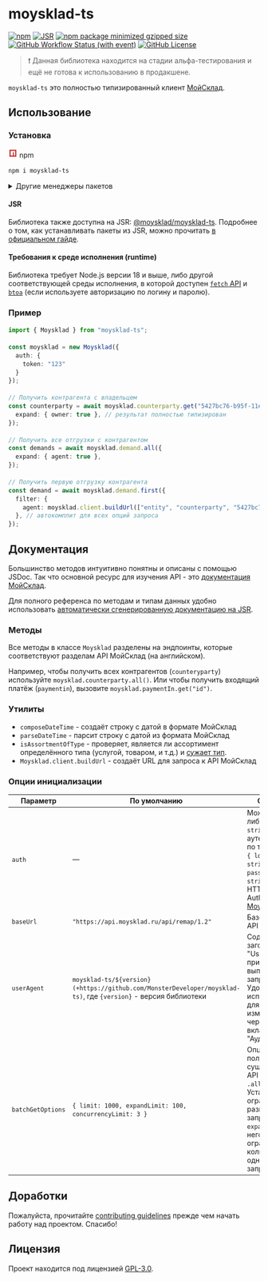 # moysklad-ts
[![npm](https://img.shields.io/npm/v/moysklad-ts)](https://npmjs.com/package/moysklad-ts)
[![JSR](https://jsr.io/badges/@moysklad/moysklad-ts)](https://jsr.io/@moysklad/moysklad-ts)
[![npm package minimized gzipped size](https://img.shields.io/bundlejs/size/moysklad-ts?exports=Moysklad)](https://bundlejs.com/?q=moysklad-ts&treeshake=%5B%7B+Moysklad+%7D%5D)
[![GitHub Workflow Status (with event)](https://img.shields.io/github/actions/workflow/status/MonsterDeveloper/moysklad-ts/publish.yml)](https://github.com/MonsterDeveloper/moysklad-ts/actions/workflows/publish.yml)
[![GitHub License](https://img.shields.io/github/license/MonsterDeveloper/moysklad-ts)](https://github.com/MonsterDeveloper/moysklad-ts/blob/main/LICENSE)

> ❗ Данная библиотека находится на стадии альфа-тестирования и ещё не готова к использованию в продакшене.


`moysklad-ts` это полностью типизированный клиент [МойСклад](https://dev.moysklad.ru/doc/api/remap/1.2/#mojsklad-json-api).

## Использование

### Установка
<img height="18" src="https://raw.githubusercontent.com/PKief/vscode-material-icon-theme/main/icons/npm.svg"> npm

```bash
npm i moysklad-ts
```
<details>
  <summary>Другие менеджеры пакетов</summary>

  <img height="18" src="https://raw.githubusercontent.com/PKief/vscode-material-icon-theme/main/icons/pnpm.svg"> pnpm

  ```bash
  pnpm add moysklad-ts
  ```

  <img height="18" src="https://raw.githubusercontent.com/PKief/vscode-material-icon-theme/main/icons/yarn.svg"> Yarn

  ```bash
  yarn add moysklad-ts
  ```

  <img height="18" src="https://raw.githubusercontent.com/PKief/vscode-material-icon-theme/main/icons/bun.svg"> bun

  ```bash
  bun add moysklad-ts
  ```

  <img height="18" src="https://raw.githubusercontent.com/PKief/vscode-material-icon-theme/main/icons/deno.svg"> Deno

  ```typescript
  import { Moysklad } from "https://esm.sh/moysklad-ts";
  ```
</details>

#### JSR

Библиотека также доступна на JSR: [@moysklad/moysklad-ts](https://jsr.io/@moysklad/moysklad-ts). Подробнее о том, как устанавливать пакеты из JSR, можно прочитать [в официальном гайде](https://jsr.io/docs/using-packages).

#### Требования к среде исполнения (runtime)

Библиотека требует Node.js версии 18 и выше, либо другой соответствующей среды исполнения, в которой доступен [`fetch` API](https://developer.mozilla.org/en-US/docs/Web/API/fetch) и [`btoa`](https://developer.mozilla.org/en-US/docs/Web/API/Window/btoa) (если используете авторизацию по логину и паролю).

### Пример
```typescript
import { Moysklad } from "moysklad-ts";

const moysklad = new Moysklad({
  auth: {
    token: "123"
  }
});

// Получить контрагента с владельцем
const counterparty = await moysklad.counterparty.get("5427bc76-b95f-11eb-0a80-04bb000cd583", {
  expand: { owner: true }, // результат полностью типизирован
});

// Получить все отгрузки с контрагентом
const demands = await moysklad.demand.all({
  expand: { agent: true },
});

// Получить первую отгрузку контрагента
const demand = await moysklad.demand.first({
  filter: {
    agent: moysklad.client.buildUrl(["entity", "counterparty", "5427bc76-b95f-11eb-0a80-04bb000cd583"]).toString(),
  }, // автокомплит для всех опций запроса
});
```

## Документация

Большинство методов интуитивно понятны и описаны с помощью JSDoc. Так что основной ресурс для изучения API - это [документация МойСклад](https://dev.moysklad.ru/doc/api/remap/1.2/#mojsklad-json-api).

Для полного референса по методам и типам данных удобно использовать [автоматически сгенерированную документацию на JSR](https://jsr.io/@moysklad/moysklad-ts/doc/~/Moysklad).

### Методы
Все методы в классе `Moysklad` разделены на эндпоинты, которые соответствуют разделам API МойСклад (на английском).

Например, чтобы получить всех контрагентов (`counteryparty`) используйте `moysklad.counterparty.all()`. Или чтобы получить входящий платёж (`paymentin`), вызовите `moysklad.paymentIn.get("id")`.

### Утилиты
- `composeDateTime` - создаёт строку с датой в формате МойСклад
- `parseDateTime` - парсит строку с датой из формата МойСклад
- `isAssortmentOfType` - проверяет, является ли ассортимент определённого типа (услугой, товаром, и т.д.) и [сужает тип](https://www.typescriptlang.org/docs/handbook/2/narrowing.html#using-type-predicates).
- `Moysklad.client.buildUrl` - создаёт URL для запроса к API МойСклад

### Опции инициализации
| Параметр          | По умолчанию                                                                                                      | Описание                                                                                                                                                                                                                                                                         |
|-------------------|-------------------------------------------------------------------------------------------------------------------|----------------------------------------------------------------------------------------------------------------------------------------------------------------------------------------------------------------------------------------------------------------------------------|
| `auth`            | —                                                                                                                 | Может быть либо `{ token: string }` для аутентификации по токену, либо `{ login: string, password: string }` для HTTP Basic Auth. (см. [Moysklad Docs](https://github.com/wmakeev/moysklad#%D0%B0%D1%83%D1%82%D0%B5%D0%BD%D1%82%D0%B8%D1%84%D0%B8%D0%BA%D0%B0%D1%86%D0%B8%D1%8F) |
| `baseUrl`         | `"https://api.moysklad.ru/api/remap/1.2"`                                                                         | Базовый URL API МойСклад.                                                                                                                                                                                                                                                        |
| `userAgent`       | `moysklad-ts/${version} (+https://github.com/MonsterDeveloper/moysklad-ts)`, где `{version}`  - версия библиотеки | Содержимое заголовка "User-Agent" при выполнении запроса. Удобно использовать для контроля изменений через API на вкладке "Аудит".                                                                                                                                               |
| `batchGetOptions` | `{ limit: 1000, expandLimit: 100, concurrencyLimit: 3 }`                                                          | Опции для получения всех сущностей из API (метод `.all()`). Устанавливает ограничения на размер запросов с `expand` и без него, а также ограничение на количество одновременных запросов.                                                                                        |


## Доработки
Пожалуйста, прочитайте [contributing guidelines](./CONTRIBUTING.md) прежде чем начать работу над проектом. Спасибо!

## Лицензия
Проект находится под лицензией [GPL-3.0](./LICENSE).